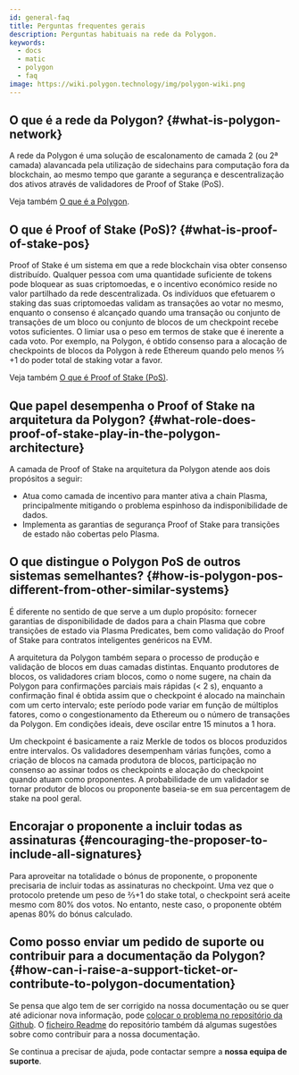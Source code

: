 ```yaml
---
id: general-faq
title: Perguntas frequentes gerais
description: Perguntas habituais na rede da Polygon.
keywords:
  - docs
  - matic
  - polygon
  - faq
image: https://wiki.polygon.technology/img/polygon-wiki.png
---
```


## O que é a rede da Polygon? {#what-is-polygon-network}

A rede da Polygon é uma solução de escalonamento de camada 2 (ou 2ª camada) alavancada pela utilização de sidechains para computação fora da blockchain, ao mesmo tempo que garante a segurança e descentralização dos ativos através de validadores de Proof of Stake (PoS).

Veja também [O que é a Polygon](/docs/home/polygon-basics/what-is-polygon).

## O que é Proof of Stake (PoS)? {#what-is-proof-of-stake-pos}

Proof of Stake é um sistema em que a rede blockchain visa obter consenso distribuído. Qualquer pessoa com uma quantidade suficiente de tokens pode bloquear as suas criptomoedas, e o incentivo económico reside no valor partilhado da rede descentralizada. Os indivíduos que efetuarem o staking das suas criptomoedas validam as transações ao votar no mesmo, enquanto o consenso é alcançado quando uma transação ou conjunto de transações de um bloco ou conjunto de blocos de um checkpoint recebe votos suficientes. O limiar usa o peso em termos de stake que é inerente a cada voto. Por exemplo, na Polygon, é obtido consenso para a alocação de checkpoints de blocos da Polygon à rede Ethereum quando pelo menos ⅔ +1 do poder total de staking votar a favor.

Veja também [O que é Proof of Stake (PoS)](/docs/home/polygon-basics/what-is-proof-of-stake).

## Que papel desempenha o Proof of Stake na arquitetura da Polygon? {#what-role-does-proof-of-stake-play-in-the-polygon-architecture}

A camada de Proof of Stake na arquitetura da Polygon atende aos dois propósitos a seguir:

* Atua como camada de incentivo para manter ativa a chain Plasma, principalmente mitigando o problema espinhoso da indisponibilidade de dados.
* Implementa as garantias de segurança Proof of Stake para transições de estado não cobertas pelo Plasma.

## O que distingue o Polygon PoS de outros sistemas semelhantes? {#how-is-polygon-pos-different-from-other-similar-systems}

É diferente no sentido de que serve a um duplo propósito: fornecer garantias de disponibilidade de dados para a chain Plasma que cobre transições de estado via Plasma Predicates, bem como validação do Proof of Stake para contratos inteligentes genéricos na EVM.

A arquitetura da Polygon também separa o processo de produção e validação de blocos em duas camadas distintas. Enquanto produtores de blocos, os validadores criam blocos, como o nome sugere, na chain da Polygon para confirmações parciais mais rápidas (< 2 s), enquanto a confirmação final é obtida assim que o checkpoint é alocado na mainchain com um certo intervalo; este período pode variar em função de múltiplos fatores, como o congestionamento da Ethereum ou o número de transações da Polygon. Em condições ideais, deve oscilar entre 15 minutos a 1 hora.

Um checkpoint é basicamente a raiz Merkle de todos os blocos produzidos entre intervalos. Os validadores desempenham várias funções, como a criação de blocos na camada produtora de blocos, participação no consenso ao assinar todos os checkpoints e alocação do checkpoint quando atuam como proponentes. A probabilidade de um validador se tornar produtor de blocos ou proponente baseia-se em sua percentagem de stake na pool geral.

## Encorajar o proponente a incluir todas as assinaturas {#encouraging-the-proposer-to-include-all-signatures}

Para aproveitar na totalidade o bónus de proponente, o proponente precisaria de incluir todas as assinaturas no checkpoint. Uma vez que o protocolo pretende um peso de ⅔+1 do stake total, o checkpoint será aceite mesmo com 80% dos votos. No entanto, neste caso, o proponente obtém apenas 80% do bónus calculado.

## Como posso enviar um pedido de suporte ou contribuir para a documentação da Polygon? {#how-can-i-raise-a-support-ticket-or-contribute-to-polygon-documentation}
Se pensa que algo tem de ser corrigido na nossa documentação ou se quer até adicionar nova informação, pode [colocar o problema no repositório da Github](https://github.com/maticnetwork/matic.js/issues). O [ficheiro Readme](https://github.com/maticnetwork/matic-docs/blob/master/README.md) do repositório também dá algumas sugestões sobre como contribuir para a nossa documentação.

Se continua a precisar de ajuda, pode contactar sempre a **nossa equipa de suporte**.
